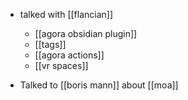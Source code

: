 - talked with [[flancian]] 
	- [[agora obsidian plugin]]
	- [[tags]]
	- [[agora actions]]
	- [[vr spaces]]

- Talked to [[boris mann]] about [[moa]]

